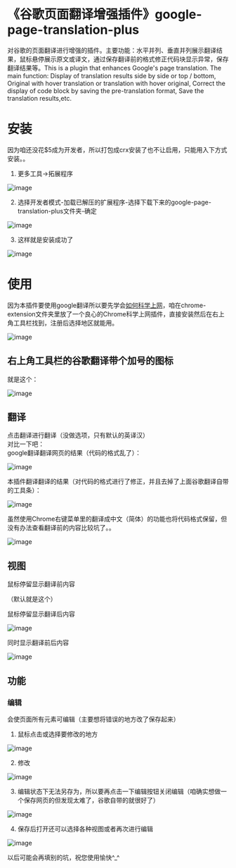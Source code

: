 # 《谷歌页面翻译增强插件》google-page-translation-plus
对谷歌的页面翻译进行增强的插件。主要功能：水平并列、垂直并列展示翻译结果，鼠标悬停展示原文或译文，通过保存翻译前的格式修正代码块显示异常，保存翻译结果等。This is a plugin that enhances Google's page translation. The main function: Display of translation results side by side or top / bottom, Original with hover translation or translation with hover original, Correct the display of code block by saving the pre-translation format, Save the translation results,etc.

# 安装
因为咱还没花$5成为开发者，所以打包成crx安装了也不让启用，只能用入下方式安装。。    

1. 更多工具->拓展程序

![image](https://raw.githubusercontent.com/1010543618/google-page-translation-plus/master/readme-img/Image1.png)

2. 选择开发者模式-加载已解压的扩展程序-选择下载下来的google-page-translation-plus文件夹-确定

![image](https://raw.githubusercontent.com/1010543618/google-page-translation-plus/master/readme-img/Image2.png)

3. 这样就是安装成功了

![image](https://raw.githubusercontent.com/1010543618/google-page-translation-plus/master/readme-img/Image3.png)

# 使用
因为本插件要使用google翻译所以要先学会[如何科学上网](https://www.baidu.com/baidu?wd=%E7%A7%91%E5%AD%A6%E4%B8%8A%E7%BD%91&tn=monline_4_dg&ie=utf-8)，咱在chrome-extension文件夹里放了一个良心的Chrome科学上网插件，直接安装然后在右上角工具栏找到，注册后选择地区就能用。

![image](https://raw.githubusercontent.com/1010543618/google-page-translation-plus/master/readme-img/Image13.png)


## 右上角工具栏的谷歌翻译带个加号的图标
就是这个：

![image](https://raw.githubusercontent.com/1010543618/google-page-translation-plus/master/readme-img/Image14.png)

## 翻译
点击翻译进行翻译（没做选项，只有默认的英译汉）  
对比一下吧：  
google翻译翻译网页的结果（代码的格式乱了）：

![image](https://raw.githubusercontent.com/1010543618/google-page-translation-plus/master/readme-img/Image4.png)

本插件翻译翻译的结果（对代码的格式进行了修正，并且去掉了上面谷歌翻译自带的工具条）：

![image](https://raw.githubusercontent.com/1010543618/google-page-translation-plus/master/readme-img/Image5.png)

虽然使用Chrome右键菜单里的翻译成中文（简体）的功能也将代码格式保留，但没有办法查看翻译前的内容比较坑了。。

![image](https://raw.githubusercontent.com/1010543618/google-page-translation-plus/master/readme-img/Image6.png)


## 视图
鼠标停留显示翻译前内容

（默认就是这个）

鼠标停留显示翻译后内容

![image](https://raw.githubusercontent.com/1010543618/google-page-translation-plus/master/readme-img/Image7.png)

同时显示翻译前后内容

![image](https://raw.githubusercontent.com/1010543618/google-page-translation-plus/master/readme-img/Image8.png)

## 功能

### 编辑
会使页面所有元素可编辑（主要想将错误的地方改了保存起来）  

1. 鼠标点击或选择要修改的地方

![image](https://raw.githubusercontent.com/1010543618/google-page-translation-plus/master/readme-img/Image9.png)

2. 修改

![image](https://raw.githubusercontent.com/1010543618/google-page-translation-plus/master/readme-img/Image10.png)

3. 编辑状态下无法另存为，所以要再点击一下编辑按钮关闭编辑（咱确实想做一个保存网页的但发现太难了，谷歌自带的就很好了）

![image](https://raw.githubusercontent.com/1010543618/google-page-translation-plus/master/readme-img/Image11.png)

4. 保存后打开还可以选择各种视图或者再次进行编辑

![image](https://raw.githubusercontent.com/1010543618/google-page-translation-plus/master/readme-img/Image12.png)




以后可能会再填别的坑，祝您使用愉快\^_^